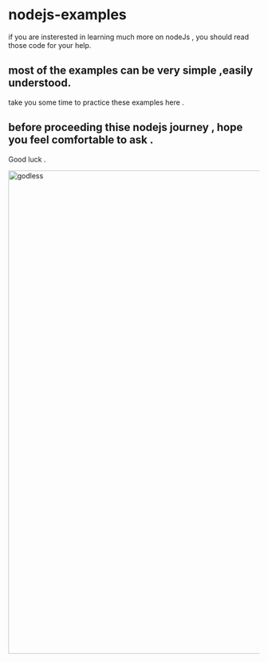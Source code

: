 # nodejs-examples

if you are insterested in learning much more on nodeJs , you should read those code for your help.

## most of the examples can be very simple ,easily understood.

take you some time to practice these examples here .

## before proceeding thise nodejs journey , hope you feel comfortable to ask .

Good luck .




<img width="967" alt="godless" src="https://user-images.githubusercontent.com/11062901/158056969-7347aeb4-36f3-4d11-8fb1-b0529a1cc6d2.png">
